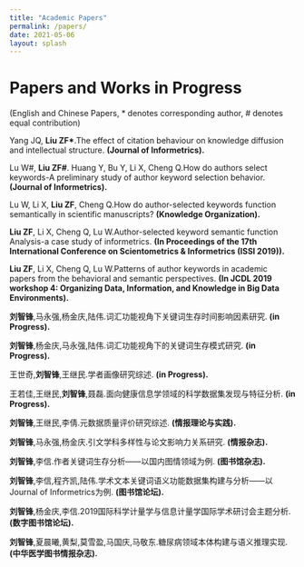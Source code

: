 ```yaml
---
title: "Academic Papers"
permalink: /papers/
date: 2021-05-06
layout: splash
---
```



# Papers and Works in Progress
(English and Chinese Papers, \* denotes corresponding author, \# denotes equal contribution)

Yang JQ, <b>Liu ZF*</b>.The effect of citation behaviour on knowledge diffusion and intellectual structure.
<b>(Journal of Informetrics).</b>
 
Lu W#, <b>Liu ZF#</b>. Huang Y, Bu Y, Li X, Cheng Q.How do authors select keywords-A preliminary study of author keyword selection behavior.
<b>(Journal of Informetrics).</b>

Lu W, Li X, <b>Liu ZF</b>, Cheng Q.How do author-selected keywords function semantically in scientific manuscripts?
<b>(Knowledge Organization).</b>

<b>Liu ZF</b>, Li X, Cheng Q, Lu W.Author-selected keyword semantic function Analysis-a case study of informetrics.
<b>(In Proceedings of the 17th International Conference on Scientometrics & Informetrics (ISSI 2019)).</b>

<b>Liu ZF</b>, Li X, Cheng Q, Lu W.Patterns of author keywords in academic papers from the behavioral and semantic perspectives.
<b>(In JCDL 2019 workshop 4: Organizing Data, Information, and Knowledge in Big Data Environments).</b>

<b>刘智锋</b>,马永强,杨金庆,陆伟.词汇功能视角下关键词生存时间影响因素研究.
<b>(in Progress).</b>

<b>刘智锋</b>,杨金庆,马永强,陆伟.词汇功能视角下的关键词生存模式研究.
<b>(in Progress).</b>

王世奇,<b>刘智锋</b>,王继民.学者画像研究综述.
<b>(in Progress).</b>

王若佳,王继民,<b>刘智锋</b>,聂磊.面向健康信息学领域的科学数据集发现与特征分析.
<b>(in Progress).</b>

<b>刘智锋</b>,王继民,李倩.元数据质量评价研究综述.
<b>(情报理论与实践).</b>

<b>刘智锋</b>,马永强,杨金庆.引文学科多样性与论文影响力关系研究.
<b>(情报杂志).</b>

<b>刘智锋</b>,李信.作者关键词生存分析——以国内图情领域为例.
<b>(图书馆杂志).</b>

<b>刘智锋</b>,李信,程齐凯,陆伟.学术文本关键词语义功能数据集构建与分析——以Journal of Informetrics为例.
<b>(图书馆论坛).</b>

<b>刘智锋</b>,杨金庆,李信.2019国际科学计量学与信息计量学国际学术研讨会主题分析.
<b>(数字图书馆论坛).</b>

<b>刘智锋</b>,夏晨曦,黄梨,莫雪盈,马国庆,马敬东.糖尿病领域本体构建与语义推理实现.
<b>(中华医学图书情报杂志).</b>

